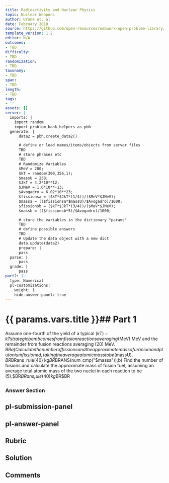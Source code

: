 ```yaml
---
title: Radioactivity and Nuclear Physics
topic: Nuclear Weapons
author: Urone et. al
date: February 2018
source: https://github.com/open-resources/webwork-open-problem-library/tree/master/Contrib/BrockPhysics/College_Physics_Urone/32.Medical_Applications_of_Nuclear_Physics/32-07.Nuclear_Weapons/NU_U17-32-07-007.pg
template_version: 1.2
editor: N/A
outcomes:
- TBD
difficulty:
- TBD
randomization:
- TBD
taxonomy:
- TBD
span:
- TBD
length:
- TBD
tags:
- ''
assets: []
server: |-
  imports: |
    import random
    import problem_bank_helpers as pbh
  generate: |
      data2 = pbh.create_data2()

      # define or load names/items/objects from server files
      TBD
      # store phrases etc
      TBD
      # Randomize Variables
      $MeV = 200;
      $kT = random(300,356,1);
      $massU = 238;
      $JkT = 4.2*10**12;
      $JMeV = 1.6*10**-13;
      $Avogadro = 6.02*10**23;
      $fissionsa = ($kT*$JkT*(1/4))/($MeV*$JMeV);
      $massa = (($fissionsa*$massU)/$Avogadro)/1000;
      $fissionsb = ($kT*$JkT*(3/4))/($MeV*$JMeV);
      $massb = (($fissionsb*5)/$Avogadro)/1000;

      # store the variables in the dictionary "params"
      TBD
      # define possible answers
      TBD
      # Update the data object with a new dict
      data.update(data2)
      prepare: |
      pass
  parse: |
      pass
  grade: |
      pass
part2: |-
  type: Numerical
  pl-customizations:
    weight: 1
    hide-answer-panel: true
---
```


# {{ params.vars.title }}## Part 1 
Assume one-fourth of the yield of a typical ($kT)-kT strategic bomb comes from fissionreactions averaging ($MeV) MeV and the remainder from fusion reactions averaging (20) MeV. $BRa) Calculate the number of fissions and the approximate mass of uranium andplutonium fissioned, taking the average atomic mass to be ($massU). $BR$BRans_rule(40) kg$BR$BRANS(num_cmp("$massa"));b) Find the number of fusions and calculate the approximate mass of fusion fuel, assuming an average total atomic mass of the two nuclei in each reaction to be (5).$BR$BRans_rule(40) kg$BR$BR 


### Answer Section 


## pl-submission-panel 


## pl-answer-panel 


## Rubric 


## Solution 


## Comments 



